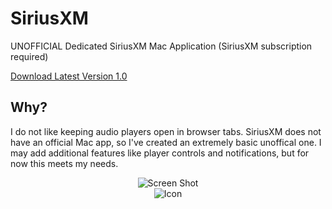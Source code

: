 # SiriusXM
UNOFFICIAL Dedicated SiriusXM Mac Application (SiriusXM subscription required)

[Download Latest Version 1.0](https://github.com/adamhartford/SiriusXM/releases/download/v1.0/SiriusXM.UNOFFICIAL.1.0.zip 'Download')

## Why?
I do not like keeping audio players open in browser tabs. SiriusXM does not have an official Mac app, so I've created an extremely basic unoffical one. I may add additional features like player controls and notifications, but for now this meets my needs.

<div align="center">
<div><img alt="Screen Shot" src="https://user-images.githubusercontent.com/2056763/154349497-1391246d-72f9-46a0-93ae-4bafe5c566d2.png"></div>
<div><img alt="Icon" src="https://user-images.githubusercontent.com/2056763/154349660-5a8efbf8-a94a-47c9-815e-563aa5e1036a.png"></div>
</div>
